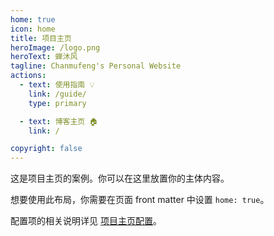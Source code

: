 ```yaml
---
home: true
icon: home
title: 项目主页
heroImage: /logo.png
heroText: 蝉沐风
tagline: Chanmufeng's Personal Website
actions:
  - text: 使用指南 💡
    link: /guide/
    type: primary

  - text: 博客主页 🏠
    link: /

copyright: false
---
```


这是项目主页的案例。你可以在这里放置你的主体内容。

想要使用此布局，你需要在页面 front matter 中设置 `home: true`。

配置项的相关说明详见 [项目主页配置](https://vuepress-theme-hope.github.io/v2/zh/guide/layout/home/)。
